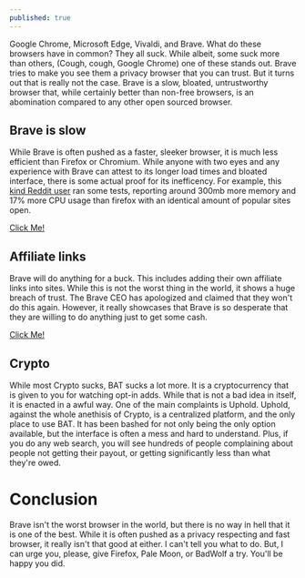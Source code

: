 ```yaml
---
published: true
---
```

Google Chrome, Microsoft Edge, Vivaldi, and Brave. What do these browsers have in common? They all suck. While albeit, some suck more than others, (Cough, cough, Google Chrome) one of these stands out. Brave tries to make you see them a privacy browser that you can trust. But it turns out that is really not the case. Brave is a slow, bloated, untrustworthy browser that, while certainly better than non-free browsers, is an abomination compared to any other open sourced browser.

## Brave is slow

While Brave is often pushed as a faster, sleeker browser, it is much less efficient than Firefox or Chromium. While anyone with two eyes and any experience with Brave can attest to its longer load times and bloated interface, there is some actual proof for its inefficency. For example, this [kind Reddit user](https://teddit.net/u/Working_Dealer_5102) ran some tests, reporting around 300mb more memory and 17% more CPU usage than firefox with an identical amount of popular sites open.

[Click Me!](https://raw.githubusercontent.com/TheKernalBlog/TheKernalBlog.github.io/master/images/BraveVSEdgeVSFirefox.png)

## Affiliate links

Brave will do anything for a buck. This includes adding their own affiliate links into sites. While this is not the worst thing in the world, it shows a huge breach of trust. The Brave CEO has apologized and claimed that they won't do this again. However, it really showcases that Brave is so desperate that they are willing to do anything just to get some cash.

[Click Me!](https://www.thurrott.com/cloud/web-browsers/236169/brave-caught-revising-urls-with-affiliate-links)

## Crypto

While most Crypto sucks, BAT sucks a lot more. It is a cryptocurrency that is given to you for watching opt-in adds. While that is not a bad idea in itself, it is enacted in a awful way. One of the main complaints is Uphold. Uphold, against the whole anethisis of Crypto, is a centralized platform, and the only place to use BAT. It has been bashed for not only being the only option available, but the interface is often a mess and hard to understand. Plus, if you do any web search, you will see hundreds of people complaining about people not getting their payout, or getting significantly less than what they're owed.

# Conclusion

Brave isn't the worst browser in the world, but there is no way in hell that it is one of the best. While it is often pushed as a privacy respecting and fast browser, it really isn't that good at either. I can't tell you what to do. But, I can urge you, please, give Firefox, Pale Moon, or BadWolf a try. You'll be happy you did.
